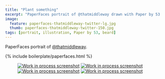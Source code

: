 ```yaml
---
title: "Plant something"
excerpt: "PaperFaces portrait of @thatmiddleway drawn with Paper by 53 on an iPad."
image: 
  feature: paperfaces-thatmiddleway-twitter-lg.jpg
  thumb: paperfaces-thatmiddleway-twitter-150.jpg
tags: [portrait, illustration, Paper by 53, beard]
---
```


PaperFaces portrait of [@thatmiddleway](http://twitter.com/thatmiddleway).

{% include boilerplate/paperfaces.html %}

<figure class="half">
	<a href="{{ site.url }}/assets/images/paperfaces-thatmiddleway-process-1-lg.jpg"><img src="{{ site.url }}/assets/images/paperfaces-thatmiddleway-process-1-600.jpg" alt="Work in process screenshot"></a>
	<a href="{{ site.url }}/assets/images/paperfaces-thatmiddleway-process-2-lg.jpg"><img src="{{ site.url }}/assets/images/paperfaces-thatmiddleway-process-2-600.jpg" alt="Work in process screenshot"></a>
	<a href="{{ site.url }}/assets/images/paperfaces-thatmiddleway-process-3-lg.jpg"><img src="{{ site.url }}/assets/images/paperfaces-thatmiddleway-process-3-600.jpg" alt="Work in process screenshot"></a>
	<a href="{{ site.url }}/assets/images/paperfaces-thatmiddleway-process-4-lg.jpg"><img src="{{ site.url }}/assets/images/paperfaces-thatmiddleway-process-4-600.jpg" alt="Work in process screenshot"></a>
</figure>